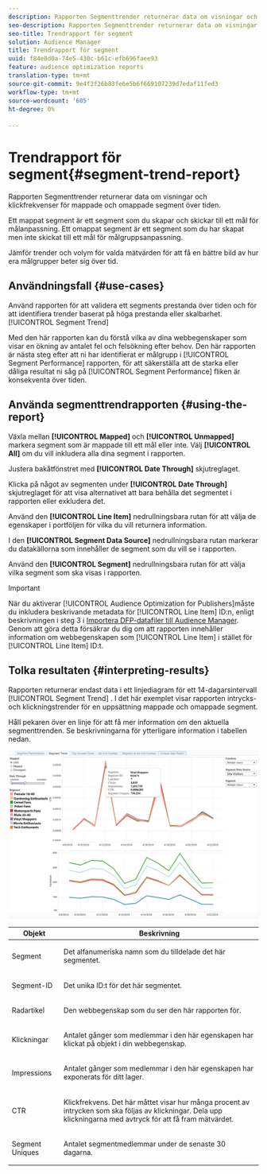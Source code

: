 ```yaml
---
description: Rapporten Segmenttrender returnerar data om visningar och klickfrekvenser för mappade och omappade segment över tiden. Ett mappat segment är ett segment som du skapar och skickar till ett mål för målanpassning. Ett omappat segment är ett segment som du har skapat men inte skickat till ett mål för målgruppsanpassning. Jämför trender och volym för valda mätvärden för att få en bättre bild av hur era målgrupper beter sig över tid.
seo-description: Rapporten Segmenttrender returnerar data om visningar och klickfrekvenser för mappade och omappade segment över tiden. Ett mappat segment är ett segment som du skapar och skickar till ett mål för målanpassning. Ett omappat segment är ett segment som du har skapat men inte skickat till ett mål för målgruppsanpassning. Jämför trender och volym för valda mätvärden för att få en bättre bild av hur era målgrupper beter sig över tid.
seo-title: Trendrapport för segment
solution: Audience Manager
title: Trendrapport för segment
uuid: f84e8d0a-74e5-430c-b61c-efb696faee93
feature: audience optimization reports
translation-type: tm+mt
source-git-commit: 9e4f2f26b83fe6e5b6f669107239d7edaf11fed3
workflow-type: tm+mt
source-wordcount: '605'
ht-degree: 0%

---
```



# Trendrapport för segment{#segment-trend-report}

Rapporten Segmenttrender returnerar data om visningar och klickfrekvenser för mappade och omappade segment över tiden.

Ett mappat segment är ett segment som du skapar och skickar till ett mål för målanpassning. Ett omappat segment är ett segment som du har skapat men inte skickat till ett mål för målgruppsanpassning.

Jämför trender och volym för valda mätvärden för att få en bättre bild av hur era målgrupper beter sig över tid.

## Användningsfall {#use-cases}

Använd rapporten för att validera ett segments prestanda över tiden och för att identifiera trender baserat på höga prestanda eller skalbarhet. [!UICONTROL Segment Trend]

Med den här rapporten kan du förstå vilka av dina webbegenskaper som visar en ökning av antalet fel och felsökning efter behov. Den här rapporten är nästa steg efter att ni har identifierat er målgrupp i [!UICONTROL Segment Performance] rapporten, för att säkerställa att de starka eller dåliga resultat ni såg på [!UICONTROL Segment Performance] fliken är konsekventa över tiden.

## Använda segmenttrendrapporten {#using-the-report}

Växla mellan **[!UICONTROL Mapped]** och **[!UICONTROL Unmapped]** markera segment som är mappade till ett mål eller inte. Välj **[!UICONTROL All]** om du vill inkludera alla dina segment i rapporten.

Justera bakåtfönstret med **[!UICONTROL Date Through]** skjutreglaget.

Klicka på något av segmenten under **[!UICONTROL Date Through]** skjutreglaget för att visa alternativet att bara behålla det segmentet i rapporten eller exkludera det.

Använd den **[!UICONTROL Line Item]** nedrullningsbara rutan för att välja de egenskaper i portföljen för vilka du vill returnera information.

I den **[!UICONTROL Segment Data Source]** nedrullningsbara rutan markerar du datakällorna som innehåller de segment som du vill se i rapporten.

Använd den **[!UICONTROL Segment]** nedrullningsbara rutan för att välja vilka segment som ska visas i rapporten.

>[!IMPORTANT]
>
>När du aktiverar [!UICONTROL Audience Optimization for Publishers]måste du inkludera beskrivande metadata för [!UICONTROL Line Item] ID:n, enligt beskrivningen i steg 3 i [Importera DFP-datafiler till Audience Manager](../../../reporting/audience-optimization-reports/aor-publishers/import-dfp.md). Genom att göra detta försäkrar du dig om att rapporten innehåller information om webbegenskapen som [!UICONTROL Line Item] i stället för [!UICONTROL Line Item] ID:t.

## Tolka resultaten {#interpreting-results}

Rapporten returnerar endast data i ett linjediagram för ett 14-dagarsintervall [!UICONTROL Segment Trend] . I det här exemplet visar rapporten intrycks- och klickningstrender för en uppsättning mappade och omappade segment.

Håll pekaren över en linje för att få mer information om den aktuella segmenttrenden. Se beskrivningarna för ytterligare information i tabellen nedan.

![](assets/publisher_segment_trend.png)

<table id="table_AFE2540583C34835B04584693ADFD26A"> 
 <thead> 
  <tr> 
   <th colname="col1" class="entry"> Objekt </th> 
   <th colname="col2" class="entry"> Beskrivning </th> 
  </tr>
 </thead>
 <tbody> 
  <tr> 
   <td colname="col1"> <p><span class="wintitle"> Segment</span> </p> </td> 
   <td colname="col2"> <p>Det alfanumeriska namn som du tilldelade det här segmentet. </p> </td> 
  </tr> 
  <tr> 
   <td colname="col1"> <p><span class="wintitle"> Segment-ID</span> </p> </td> 
   <td colname="col2"> <p>Det unika ID:t för det här segmentet. </p> </td> 
  </tr> 
  <tr> 
   <td colname="col1"> <p><span class="wintitle"> Radartikel</span> </p> </td> 
   <td colname="col2"> <p>Den webbegenskap som du ser den här rapporten för. </p> </td> 
  </tr> 
  <tr> 
   <td colname="col1"> <p><span class="wintitle"> Klickningar</span> </p> </td> 
   <td colname="col2"> <p>Antalet gånger som medlemmar i den här egenskapen har klickat på objekt i din webbegenskap. </p> </td> 
  </tr> 
  <tr> 
   <td colname="col1"> <p><span class="wintitle"> Impressions</span> </p> </td> 
   <td colname="col2"> <p>Antalet gånger som medlemmar i den här egenskapen har exponerats för ditt lager. </p> </td> 
  </tr> 
  <tr> 
   <td colname="col1"> <p><span class="wintitle"> CTR</span> </p> </td> 
   <td colname="col2"> <p>Klickfrekvens. Det här måttet visar hur många procent av intrycken som ska följas av klickningar. Dela upp klickningarna med avtryck för att få fram mätvärdet. </p> </td> 
  </tr> 
  <tr> 
   <td colname="col1"> <p><span class="wintitle"> Segment Uniques</span> </p> </td> 
   <td colname="col2"> <p>Antalet segmentmedlemmar under de senaste 30 dagarna. </p> </td> 
  </tr> 
 </tbody> 
</table>
